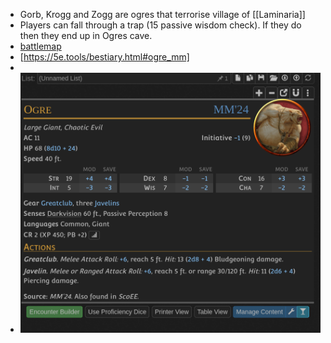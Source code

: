 - Gorb, Krogg and Zogg are ogres that terrorise village of [[Laminaria]]
- Players can fall through a trap (15 passive wisdom check). If they do then they end up in Ogres cave.
- [battlemap](../battle_maps/ogr_cave.xcf)
- [https://5e.tools/bestiary.html#ogre_mm]
-
- ![Screenshot_20241114_190818.png](../assets/Screenshot_20241114_190818_1731607717156_0.png)